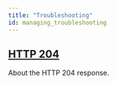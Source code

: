 ```yaml
---
title: "Troubleshooting"
id: managing_troubleshooting
---
```


[http 204]: ./http-204.md

## [HTTP 204][http 204]

About the HTTP 204 response.
